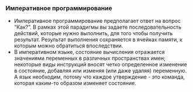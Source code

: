 ### Императивное программирование

* Императивное программирование предполагает ответ на вопрос “Как?”. В рамках этой парадигмы вы задаете последовательность действий, которые нужно выполнить, для того чтобы получить результат. Результат выполнения сохраняется в ячейках памяти, к которым можно обратиться впоследствии. 
* В императивном языке, состояние вычисления отражается значениями переменных в различных пространствах имен; некоторые виды инструкций вносят четко определенное изменение в состояние, добавляя или изменяя (или даже удаляя) переменную. A язык необходим, потому что каждое утверждение - это команда, которая каким-то образом изменяет состояние.
